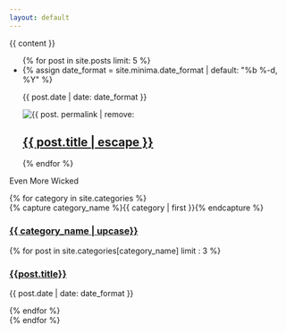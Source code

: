 ```yaml
---
layout: default
---
```

{{ content }}
<section class = 'flex-in'>
  <ul class="post-list main child">
    {% for post in site.posts limit: 5 %}
      <li>
        {% assign date_format = site.minima.date_format | default: "%b %-d, %Y" %}
        <p><span class="post-meta">{{ post.date | date: date_format }}</span></p>
        <img src = '{{ site.baseurl }}/assets/posts/{{ post. permalink | remove: '/'}}.jpg' alt = '{{ post. permalink | remove: '/'}}'>
        <h2>
          <a class="post-link" href="{{ post.url | relative_url }}">{{ post.title | escape }}</a>
        </h2>
      </li>
    {% endfor %}
  </ul>
  <div class = 'child third'>
   <div id="archives">
    <p class = 'more'>Even More Wicked</p>
      {% for category in site.categories %}
      <div class="archive-group">
        {% capture category_name %}{{ category | first }}{% endcapture %}
        <div id="#{{ category_name | slugize }}"></div>
        <p></p>
        <a  href="{{site.baseurl}}/category/{{  category_name}}"><h3 class="category-head {{ category_name |downcase }}">{{ category_name | upcase}}</h3></a>
        <a name="{{ category_name | slugize }}"></a>
        {% for post in site.categories[category_name] limit : 3 %}
        <div class="archive-item">
          <h3><a href="{{ site.baseurl }}{{ post.url }}">{{post.title}}</a></h3>
          <p><span class="post-meta">{{ post.date | date: date_format }}</span></p>
        </div>
        {% endfor %}
      </div>
    {% endfor %}
    </div>
  </div>
</section>
